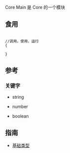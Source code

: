 Core Main 是 Core 的一个模块

## 食用

```

```

```
//调用，使用，运行
{

}
```

## 参考

### 关键字

- string

- number

- boolean

## 指南

- [基础类型](https://typescript.bootcss.com/basic-types.html)
